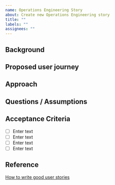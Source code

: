 ```yaml
---
name: Operations Engineering Story
about: Create new Operations Engineering story
title: ""
labels: ""
assignees: ""
---
```


## Background

<!-- Describe background of the story -->

## Proposed user journey

<!-- Describe user journey and needs for better understanding of the work -->

## Approach

<!-- Describe proposed approach -->

## Questions / Assumptions

<!-- Additional information to explain approach taken -->

## Acceptance Criteria

<!-- Checklist for acceptance criteria, for example: -->

- [ ] Enter text
- [ ] Enter text
- [ ] Enter text
- [ ] Enter text

## Reference

[How to write good user stories](https://www.gov.uk/service-manual/agile-delivery/writing-user-stories)

